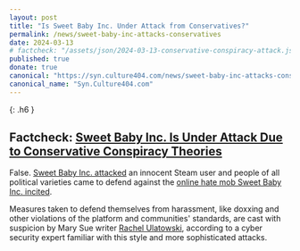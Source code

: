 ```yaml
---
layout: post
title: "Is Sweet Baby Inc. Under Attack from Conservatives?"
permalink: /news/sweet-baby-inc-attacks-conservatives
date: 2024-03-13
# factcheck: "/assets/json/2024-03-13-conservative-conspiracy-attack.json"
published: true
donate: true
canonical: "https://syn.culture404.com/news/sweet-baby-inc-attacks-conservatives"
canonical_name: "Syn.Culture404.com"
---
```

{: .h6 }
## Factcheck: [Sweet Baby Inc. Is Under Attack Due to Conservative Conspiracy Theories](https://www.themarysue.com/sweet-baby-inc-controversy-explained/)

False. [Sweet Baby Inc. attacked](https://alyssamercante.com/sweet-baby-inc-disaster) an innocent Steam user and people of all political varieties came to defend against the [online hate mob Sweet Baby Inc. incited](https://alyssamercante.com/are-valve-and-discord-permitting-harassment-against-sweet-baby-inc).

Measures taken to defend themselves from harassment, like doxxing and other violations of the platform and communities' standards, are cast with suspicion by Mary Sue writer [Rachel Ulatowski](https://twitter.com/RachelUlatowski), according to a cyber security expert familiar with this style and more sophisticated attacks. 